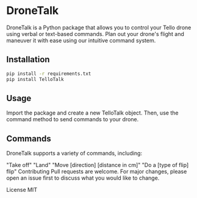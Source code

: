 # DroneTalk

DroneTalk is a Python package that allows you to control your Tello drone using verbal or text-based commands. Plan out your drone's flight and maneuver it with ease using our intuitive command system.

## Installation

```bash
pip install -r requirements.txt
pip install TelloTalk
```

## Usage
Import the package and create a new TelloTalk object. Then, use the command method to send commands to your drone.

## Commands
DroneTalk supports a variety of commands, including:

"Take off"
"Land"
"Move [direction] [distance in cm]"
"Do a [type of flip] flip"
Contributing
Pull requests are welcome. For major changes, please open an issue first to discuss what you would like to change.

License
MIT

```
